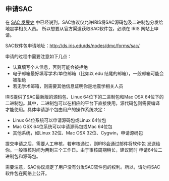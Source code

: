 ## 申请SAC

在 [SAC 发展史](/introduction/history.md) 中已经说到，SAC协议仅允许IRIS将SAC源码包及二进制包分发给地震学相关人员。
所以想要从官方渠道获取SAC软件包，必须在 IRIS 网站上申请。

SAC软件包申请地址：<http://ds.iris.edu/ds/nodes/dmc/forms/sac/>

申请的过程中需要注意如下几点：

-   认真填写个人信息，否则可能会被拒绝
-   电子邮箱最好填写学术/单位邮箱（比如以 edu 结尾的邮箱），一般邮箱可能会被拒绝
-   若无学术邮箱，则需要其他信息证明你是地震学相关人员

IRIS提供了SAC最新版的源码包、Linux 64位下的二进制包和Mac OSX 64位下的
二进制包。其中，二进制包可以在相应的平台下直接使用，源代码包则需要编译
才能使用。具体申请那个包由用户的操作系统决定：

-   Linux 64位系统可以申请源码包或Linux 64位包
-   Mac OSX 64位系统可以申请源码包或Mac 64位包
-   其他系统，如Linux 32位、Mac OSX 32位、Cygwin，申请源码包

提交申请之后，需要人工审核，若审核通过，则IRIS会通过邮件将软件包
发送给你。一般审核时间为两到三个工作日。由于审核周期稍长，建议同时
申请64位二进制包和源码包。

需要注意，SAC协议规定了用户没有分发SAC软件包的权利。所以，请勿将SAC
软件包在网络上公开。
